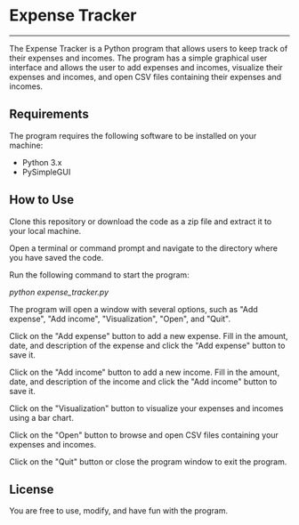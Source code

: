 # Expense Tracker
***

The Expense Tracker is a Python program that allows users to keep track of their expenses and incomes. The program has a simple graphical user interface and allows the user to add expenses and incomes, visualize their expenses and incomes, and open CSV files containing their expenses and incomes.

## Requirements

The program requires the following software to be installed on your machine:

- Python 3.x
- PySimpleGUI

## How to Use

Clone this repository or download the code as a zip file and extract it to your local machine.

Open a terminal or command prompt and navigate to the directory where you have saved the code.

Run the following command to start the program:

_python expense_tracker.py_

The program will open a window with several options, such as "Add expense", "Add income", "Visualization", "Open", and "Quit".

Click on the "Add expense" button to add a new expense. Fill in the amount, date, and description of the expense and click the "Add expense" button to save it.

Click on the "Add income" button to add a new income. Fill in the amount, date, and description of the income and click the "Add income" button to save it.

Click on the "Visualization" button to visualize your expenses and incomes using a bar chart.

Click on the "Open" button to browse and open CSV files containing your expenses and incomes.

Click on the "Quit" button or close the program window to exit the program.

## License

You are free to use, modify, and have fun with the program.
